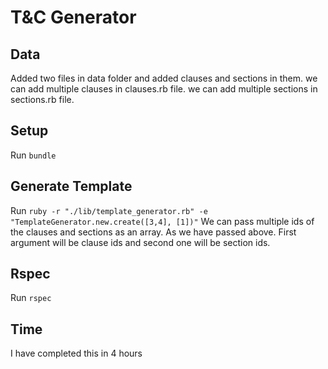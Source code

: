 T&C Generator
==============

## Data
Added two files in data folder and added clauses and sections in them.
we can add multiple clauses in clauses.rb file.
we can add multiple sections in sections.rb file.

## Setup
Run `bundle`

## Generate Template
Run `ruby -r "./lib/template_generator.rb" -e "TemplateGenerator.new.create([3,4], [1])"`
We can pass multiple ids of the clauses and sections as an array. As we have passed above.
First argument will be clause ids and second one will be section ids.

## Rspec
Run `rspec`

## Time
I have completed this in 4 hours
